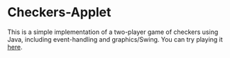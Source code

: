 Checkers-Applet
===============

This is a simple implementation of a two-player game of checkers using Java, including event-handling and graphics/Swing. You can try playing it <a href="http://joshuafan.github.io/Checkers.html">here</a>.

